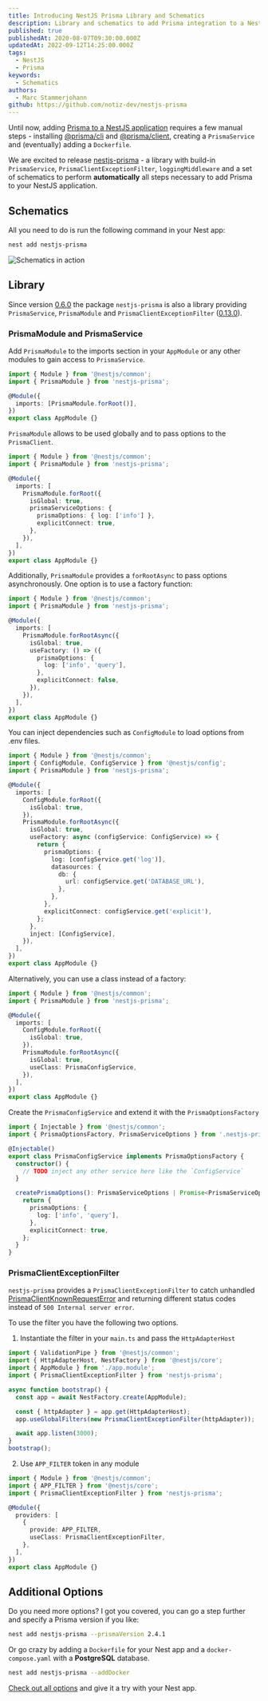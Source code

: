 ```yaml
---
title: Introducing NestJS Prisma Library and Schematics
description: Library and schematics to add Prisma integration to a NestJS application  
published: true
publishedAt: 2020-08-07T09:30:00.000Z
updatedAt: 2022-09-12T14:25:00.000Z
tags:
  - NestJS
  - Prisma
keywords:
  - Schematics
authors:
  - Marc Stammerjohann
github: https://github.com/notiz-dev/nestjs-prisma
---
```


Until now, adding [Prisma to a NestJS application](https://notiz.dev/blog/how-to-connect-nestjs-with-prisma) requires a few manual steps - installing [@prisma/cli](https://www.prisma.io/docs/reference/tools-and-interfaces/prisma-cli/command-reference) and [@prisma/client](https://github.com/prisma/prisma-client-js), creating a `PrismaService` and (eventually) adding a `Dockerfile`.

We are excited to release [nestjs-prisma](https://nestjs-prisma.notiz.dev/) - a library with build-in `PrismaService`, `PrismaClientExceptionFilter`, `loggingMiddleware` and a set of schematics to perform **automatically** all steps necessary to add Prisma to your NestJS application. 

<div shortcode="repo" repo="notiz-dev/nestjs-prisma"></div>

## Schematics

All you need to do is run the following command in your Nest app:

<div shortcode="code" tabs="BASH">

```bash
nest add nestjs-prisma
```

</div>

<div shortcode="figure" caption="Schematics in action">

![Schematics in action](assets/img/blog/nestjs-prisma-schematics/schematics-in-action.gif)

</div>

## Library

Since version [0.6.0](https://github.com/notiz-dev/nestjs-prisma/releases/tag/v0.6.0) the package `nestjs-prisma` is also a library providing `PrismaService`, `PrismaModule` and `PrismaClientExceptionFilter` ([0.13.0](https://github.com/notiz-dev/nestjs-prisma/releases/tag/v0.13.0)).

### PrismaModule and PrismaService

Add `PrismaModule` to the imports section in your `AppModule` or any other modules to gain access to `PrismaService`.

<div shortcode="code" tabs="app.module.ts">

```ts
import { Module } from '@nestjs/common';
import { PrismaModule } from 'nestjs-prisma';

@Module({
  imports: [PrismaModule.forRoot()],
})
export class AppModule {}
```

</div>

`PrismaModule` allows to be used globally and to pass options to the `PrismaClient`.

<div shortcode="code" tabs="app.module.ts">

```ts
import { Module } from '@nestjs/common';
import { PrismaModule } from 'nestjs-prisma';

@Module({
  imports: [
    PrismaModule.forRoot({
      isGlobal: true,
      prismaServiceOptions: {
        prismaOptions: { log: ['info'] },
        explicitConnect: true,
      },
    }),
  ],
})
export class AppModule {}
```

</div>

Additionally, `PrismaModule` provides a `forRootAsync` to pass options asynchronously. One option is to use a factory function:

<div shortcode="code" tabs="app.module.ts">

```ts
import { Module } from '@nestjs/common';
import { PrismaModule } from 'nestjs-prisma';

@Module({
  imports: [
    PrismaModule.forRootAsync({
      isGlobal: true,
      useFactory: () => ({
        prismaOptions: {
          log: ['info', 'query'],
        },
        explicitConnect: false,
      }),
    }),
  ],
})
export class AppModule {}
```

</div>

You can inject dependencies such as `ConfigModule` to load options from .env files.

<div shortcode="code" tabs="app.module.ts">

```ts
import { Module } from '@nestjs/common';
import { ConfigModule, ConfigService } from '@nestjs/config';
import { PrismaModule } from 'nestjs-prisma';

@Module({
  imports: [
    ConfigModule.forRoot({
      isGlobal: true,
    }),
    PrismaModule.forRootAsync({
      isGlobal: true,
      useFactory: async (configService: ConfigService) => {
        return {
          prismaOptions: {
            log: [configService.get('log')],
            datasources: {
              db: {
                url: configService.get('DATABASE_URL'),
              },
            },
          },
          explicitConnect: configService.get('explicit'),
        };
      },
      inject: [ConfigService],
    }),
  ],
})
export class AppModule {}
```

</div>

Alternatively, you can use a class instead of a factory:

<div shortcode="code" tabs="app.module.ts">

```ts
import { Module } from '@nestjs/common';
import { PrismaModule } from 'nestjs-prisma';

@Module({
  imports: [
    ConfigModule.forRoot({
      isGlobal: true,
    }),
    PrismaModule.forRootAsync({
      isGlobal: true,
      useClass: PrismaConfigService,
    }),
  ],
})
export class AppModule {}
```

</div>

Create the `PrismaConfigService` and extend it with the `PrismaOptionsFactory`

<div shortcode="code" tabs="prisma-config.service.ts">

```ts
import { Injectable } from '@nestjs/common';
import { PrismaOptionsFactory, PrismaServiceOptions } from '.nestjs-prisma';

@Injectable()
export class PrismaConfigService implements PrismaOptionsFactory {
  constructor() {
    // TODO inject any other service here like the `ConfigService`
  }

  createPrismaOptions(): PrismaServiceOptions | Promise<PrismaServiceOptions> {
    return {
      prismaOptions: {
        log: ['info', 'query'],
      },
      explicitConnect: true,
    };
  }
}
```

</div>

### PrismaClientExceptionFilter

`nestjs-prisma` provides a `PrismaClientExceptionFilter` to catch unhandled [PrismaClientKnownRequestError](https://www.prisma.io/docs/reference/api-reference/error-reference#prisma-client-query-engine) and returning different status codes instead of `500 Internal server error`.

To use the filter you have the following two options.

1. Instantiate the filter in your `main.ts` and pass the `HttpAdapterHost`


<div shortcode="code" tabs="main.ts">

```ts
import { ValidationPipe } from '@nestjs/common';
import { HttpAdapterHost, NestFactory } from '@nestjs/core';
import { AppModule } from './app.module';
import { PrismaClientExceptionFilter } from 'nestjs-prisma';

async function bootstrap() {
  const app = await NestFactory.create(AppModule);

  const { httpAdapter } = app.get(HttpAdapterHost);
  app.useGlobalFilters(new PrismaClientExceptionFilter(httpAdapter));

  await app.listen(3000);
}
bootstrap();
```

</div>

2. Use `APP_FILTER` token in any module

<div shortcode="code" tabs="app.module.ts">

```ts
import { Module } from '@nestjs/common';
import { APP_FILTER } from '@nestjs/core';
import { PrismaClientExceptionFilter } from 'nestjs-prisma';

@Module({
  providers: [
    {
      provide: APP_FILTER,
      useClass: PrismaClientExceptionFilter,
    },
  ],
})
export class AppModule {}
```

</div>

## Additional Options

Do you need more options? I got you covered, you can go a step further and specify a Prisma version if you like:

<div shortcode="code" tabs="BASH">

```bash
nest add nestjs-prisma --prismaVersion 2.4.1
```

</div>

Or go crazy by adding a `Dockerfile` for your Nest app and a `docker-compose.yaml` with a **PostgreSQL** database.

<div shortcode="code" tabs="BASH">

```bash
nest add nestjs-prisma --addDocker
```

</div>

[Check out all options](https://github.com/notiz-dev/nestjs-prisma#additional-options) and give it a try with your Nest app.
